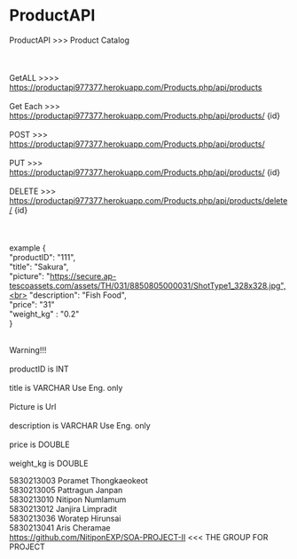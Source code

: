 # ProductAPI
ProductAPI >>> Product Catalog<br><br><br>
<br>
GetALL >>>> https://productapi977377.herokuapp.com/Products.php/api/products <br>
<br>
Get Each >>> https://productapi977377.herokuapp.com/Products.php/api/products/ {id} <br>
<br>
POST >>> https://productapi977377.herokuapp.com/Products.php/api/products/<br>
<br>
PUT >>> https://productapi977377.herokuapp.com/Products.php/api/products/ {id}<br>
<br>
DELETE >>> https://productapi977377.herokuapp.com/Products.php/api/products/delete/ {id}   <br>   
<br><br>
example {<br>
    "productID": "111",<br>
    "title": "Sakura",<br>
    "picture": "https://secure.ap-tescoassets.com/assets/TH/031/8850805000031/ShotType1_328x328.jpg",<br>
    "description": "Fish Food",<br>
    "price": "31"<br>
    "weight_kg" : "0.2"<br>
 }<br>
 
<br>Warning!!!<br>
<br>productID is INT  <br>
<br>title is VARCHAR Use Eng. only<br>
<br>Picture is Url  <br>
<br>description is VARCHAR Use Eng. only<br>
<br>price is DOUBLE  <br>
<br>weight_kg is DOUBLE <br>

5830213003	Poramet Thongkaeokeot<br>
5830213005	Pattragun Janpan<br>
5830213010	Nitipon Numlamum<br>
5830213012	Janjira Limpradit<br>
5830213036	Woratep Hirunsai<br>
5830213041	Aris Cheramae<br>
https://github.com/NitiponEXP/SOA-PROJECT-II <<< THE GROUP FOR PROJECT <br>
